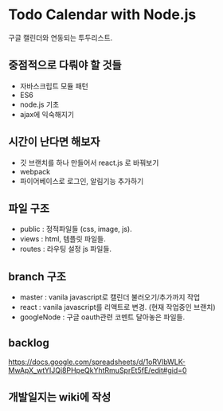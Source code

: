 # Todo Calendar with Node.js
구글 캘린더와 연동되는 투두리스트.


## 중점적으로 다뤄야 할 것들
- 자바스크립트 모듈 패턴
- ES6
- node.js 기초
- ajax에 익숙해지기


## 시간이 난다면 해보자   
- 깃 브랜치를 하나 만들어서 react.js 로 바꿔보기
- webpack
- 파이어베이스로 로그인, 알림기능 추가하기   

## 파일 구조 
- public : 정적파일들 (css, image, js). 
- views : html, 템플릿 파일들. 
- routes : 라우팅 설정 js 파일들.


## branch 구조
- master : vanila javascript로 캘린더 불러오기/추가까지 작업  
- react : vanila javascript를 리액트로 변경. (현재 작업중인 브랜치)
- googleNode : 구글 oauth관련 코멘트 달아놓은 파일들. 



## backlog
https://docs.google.com/spreadsheets/d/1oRVIbWLK-MwApX_wtYIJQj8PHpeQkYhtRmuSprEt5fE/edit#gid=0

## 개발일지는 wiki에 작성
